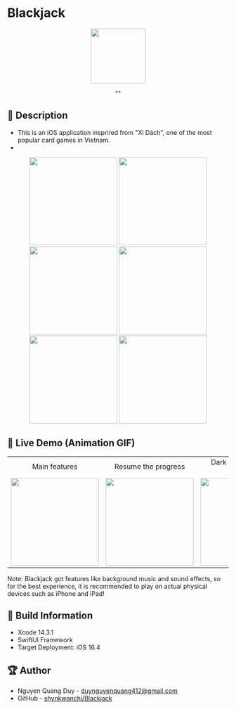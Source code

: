 # Blackjack
<div align="center">
   <image width="125" src="./Blackjack/Assets.xcassets/AppIcon.appiconset/app-icon.png">
</div>
<p align="center">""</p>


## 📖 Description
- This is an iOS application insprired from "Xì Dách", one of the most popular card games in Vietnam.
- 


<div align="center">
   <image width="200" src="./Screenshots/app-icon.png">
   <image width="200" src="./Screenshots/menu-view.png">
   <image width="200" src="./Screenshots/game-view.png">
   <image width="200" src="./Screenshots/leaderboard-view.png">
   <image width="200" src="./Screenshots/how-to-play-view.png">
   <image width="200" src="./Screenshots/settings-view.png">
</div>


## 🔮 Live Demo (Animation GIF)
<table align="center">
   <tr>
       <td align="center">Main features</td>
       <td align="center">Resume the progress</td>
       <td align="center">Dark mode segment control</td>
       <td align="center">Language support</td>
   </tr>
   <tr>
       <td align="center"><image width="200" src="./Screenshots/main-features-demo.gif"></td>
       <td align="center"><image width="200" src="./Screenshots/resume-the-progress-demo.gif"></td>
       <td align="center"><image width="200" src="./Screenshots/dark-mode-segment-control-demo.gif"></td>
       <td align="center"><image width="200" src="./Screenshots/language-support-demo.gif"></td>
   </tr>
</table>

Note: Blackjack got features like background music and sound effects, so for the best experience, it is recommended to play on actual physical devices such as iPhone and iPad!


## 🔧 Build Information
- Xcode 14.3.1
- SwiftUI Framework
- Target Deployment: iOS 16.4


## 🏆 Author
- Nguyen Quang Duy - duynguyenquang412@gmail.com
- GitHub - [shynkwanchi/Blackjack](https://github.com/shynkwanchi/Blackjack)